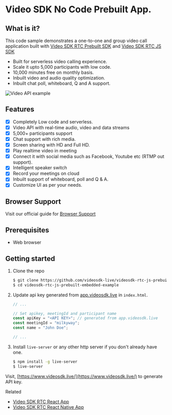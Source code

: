 # Video SDK No Code Prebuilt App.

## What is it?

This code sample demonstrates a one-to-one and group video call application built with [Video SDK RTC Prebuilt SDK](https://docs.videosdk.live/docs/realtime-communication/sdk-reference/prebuilt-sdk-js/setup) and [Video SDK RTC JS SDK](https://docs.videosdk.live/docs/realtime-communication/sdk-reference/javascript-sdk/setup)

- Built for serverless video calling experience.
- Scale it upto 5,000 participants with low code.
- 10,000 minutes free on monthly basis.
- Inbuilt video and audio quality optimization.
- Inbuilt chat poll, whiteboard, Q and A support.

![Video API example](./public/prebuilt.jpg)

## Features

- [x] Completely Low code and serverless.
- [x] Video API with real-time audio, video and data streams
- [x] 5,000+ participants support
- [x] Chat support with rich media.
- [x] Screen sharing with HD and Full HD.
- [x] Play realtime video in meeting
- [x] Connect it with social media such as Facebook, Youtube etc (RTMP out support).
- [x] Intelligent speaker switch
- [x] Record your meetings on cloud
- [x] Inbuilt support of whiteboard, poll and Q & A.
- [x] Customize UI as per your needs.

## Browser Support

Visit our official guide for [Browser Support](https://docs.videosdk.live/docs/realtime-communication/see-also/device-browser-support)

## Prerequisites

- Web browser

## Getting started

1. Clone the repo

   ```sh
   $ git clone https://github.com/videosdk-live/videosdk-rtc-js-prebuilt-embedded-example.git
   $ cd videosdk-rtc-js-prebuilt-embedded-example
   ```

2. Update api key generated from [app.videosdk.live](https://app.videosdk.live/settings/api-keys) in `index.html`.

   ```javascript
   // ...

   // Set apikey, meetingId and participant name
   const apiKey = "<API KEY>"; // generated from app.videosdk.live
   const meetingId = "milkyway";
   const name = "John Doe";

   // ...
   ```

3. Install `live-server` or any other http server if you don't already have one.

   ```sh
   $ npm install -g live-server
   $ live-server
   ```

Visit, [https://www.videosdk.live/](https://www.videosdk.live/) to generate API key.

Related

- [Video SDK RTC React App](https://github.com/videosdk-live/videosdk-rtc-react-sdk-example)
- [Video SDK RTC React Native App](https://github.com/videosdk-live/videosdk-rtc-react-native-sdk-example)
